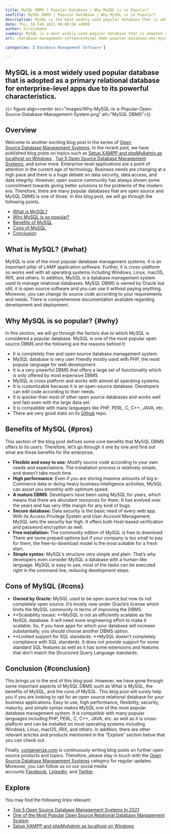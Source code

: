 ```yaml
---
title: MySQL DBMS | Popular Database | Why MySQL is so Popular?
seoTitle: MySQL DBMS | Popular Database | Why MySQL is so Popular?
description: MySQL is the most widely used popular database that is adopted as a primary relational database for enterprise-level apps due to its powerful characteristics.
date: Thu, 18 Feb 2021 09:00:58 +0000
author: bilalahmed
summary: MySQL is a most widely used popular database that is adopted as a primary relational database for enterprise-level apps due to its powerful characteristics.
url: /database-management-software/mysql-dbms-popular-database-why-mysql-is-so-popular/

categories: ['Database Management Software']

---
```

## MySQL is a most widely used popular database that is adopted as a primary relational database for enterprise-level apps due to its powerful characteristics.

{{< figure align=center src="images/Why-MySQL-is-a-Popular-Open-Source-Database-Management-System.png" alt="MySQL DBMS">}}  

## Overview

Welcome to another exciting blog post in the series of [Open Source Database Management Systems][1]. In the recent past, we have published blog posts on topics such as [Setup XAMPP and phpMyAdmin as localhost on Windows][2] , [Top 5 Open Source Database Management Systems][3], and some more. Enterprise-level applications are a point of attention in the current age of technology. Business needs are changing at a high pace and there is a huge debate on data security, data access, and data integrity. However, open source community has always shown some commitment towards giving better solutions to the problems of the modern era. Therefore, there are many popular databases that are open source and MySQL DBMS is one of those. In this blog post, we will go through the following points.

  * [What is MySQL?][4]
  * [Why MySQL is so popular?][5]
  * [Benefits of MySQL][6]
  * [Cons of MySQL][7]
  * [Conclusion][8]

## What is MySQL? {#what}

MySQL is one of the most popular database management systems. It is an important pillar of LAMP application software. Further, it is cross-platform so works well with all operating systems including Windows, Linux, macOS, IRIX, and others. In addition, MySQL is a database management system used to manage relational databases. MySQL DBMS is owned by Oracle but still, it is open source software and you can use it without paying anything. Moreover, you can change its source code according to your requirements and needs. There is comprehensive documentation available regarding development and deployment.

## Why MySQL is so popular? {#why}

In this section, we will go through the factors due to which MySQL is considered a popular database. MySQL is one of the most popular open source DBMS and the following are the reasons behind it:

  * It is completely free and open source database management system.
  * MySQL database is very user friendly mostly used with PHP, the most popular language for web development.
  * It is a very powerful DBMS that offers a large set of functionality which is only offered by most expensive DBMS.
  * MySQL is cross platform and works with almost all operating systems.
  * It is customizable because it is an open-source database. Developers can edit code according to their needs.
  * It is quicker than most of other open source databases and works well and fast even with the large data set.
  * It is compatible with many languages like PHP, PERL, C, C++, JAVA, etc.
  * There are very good stats on its [Github][9] repo. 

## Benefits of MySQL {#pros}

This section of the blog post defines some core benefits that MySQL DBMS offers to its users. Therefore, let’s go through it one by one and find out what are those benefits for the enterprise. 

  * **Flexible and easy to use**: Modify source code according to your own needs and expectations. The installation process is relatively simple, and doesn’t take much time.
  * **High performance**: Even if you are storing massive amounts of big e-Commerce data or doing heavy business intelligence activities, MySQL can assist you smoothly with optimum speed.
  * **A mature DBMS**: Developers have been using MySQL for years, which means that there are abundant resources for them. It has evolved over the years and has very little margin for any kind of bugs.
  * **Secure database:** Data security is the basic need of every web app. With its Access Privilege System and User Account Management, MySQL sets the security bar high. It offers both Host-based verification and password encryption as well.
  * **Free installation:** The community edition of MySQL is free to download. There are some prepaid options but if your company is too small to pay for them, the free-to-download model is the most suitable for a fresh start.
  * **Simple syntax**: MySQL’s structure very simple and plain. That’s why developers even consider MySQL a database with a human-like language. MySQL is easy to use, most of the tasks can be executed right in the command line, reducing development steps.

## Cons of MySQL {#cons}

  * **Owned by Oracle:** MySQL used to be open source but now its not completely open source. It’s mostly now under Oracle’s license which limits the MySQL community in terms of improving the DBMS.
  * **Scalability issues: **MySQL is not as efficiently scalable as the NoSQL database. It will need more engineering effort to make it scalable. So, if you have apps for which your database will increase substantially, you should choose another DBMS option.
  * **Limited support for SQL standards: **MySQL doesn’t completely compliance with SQL standards. It does not provide support for some standard SQL features as well as it has some extensions and features that don’t match the Structured Query Language standards.

## Conclusion {#conclusion}

This brings us to the end of this blog post. However, we have gone through some important aspects of MySQL DBMS such as What is MySQL, the benefits of MySQL, and the cons of MySQL. This blog post will surely help you if you are looking to opt for an open source relational database for your business applications. Easy to use, high performance, flexibility, security, maturity, and simple syntax makes MySQL one of the most popular database management system. It is compatible with many popular languages including PHP, PERL, C, C++, JAVA, etc. as well as it is cross-platform and can be installed on most operating systems including Windows, Linux, macOS, IRIX, and others. In addition, there are other relevant articles and products mentioned in the “Explore” section below that you can check out.

Finally, [containerize.com][10] is continuously writing blog posts on further open source products and topics. Therefore, please stay in touch with the [Open Source Database Management Systems][11] category for regular updates. Moreover, you can follow us on our social media accounts [Facebook][12], [LinkedIn][13], and [Twitter][14].

## Explore

You may find the following links relevant:

  * [Top 5 Open Source Database Management Systems In 2021][3]
  * [One of the Most Popular Open Source Relational Database Management System][15]
  * [Setup XAMPP and phpMyAdmin as localhost on Windows][2]

 [1]: https://blog.containerize.com/category/database-management-software/
 [2]: https://blog.containerize.com/database-management-software/how-to-setup-xampp-and-phpmyadmin-as-localhost-on-windows/

 [3]: https://blog.containerize.com/2021/02/12/top-5-open-source-dbms-software-in-2021-mysql-and-alternatives/
 [4]: #what
 [5]: #why
 [6]: #pros
 [7]: #cons
 [8]: #conclusion
 [9]: https://github.com/mysql/mysql-server
 [10]: https://www.containerize.com/
 [11]: https://products.containerize.com/database-management-system
 [12]: https://web.facebook.com/containerize
 [13]: https://www.linkedin.com/company/containerize/
 [14]: https://twitter.com/containerize_co
 [15]: https://products.containerize.com/database-management-system/mysql